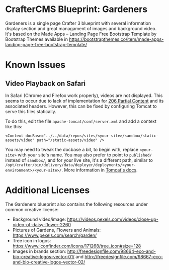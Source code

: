 # CrafterCMS Blueprint: Gardeners

Gardeners is a single page Crafter 3 blueprint with several information display section and great managament of images and background video. 
It's based on the Made Apps – Landing Page Free Bootstrap Template by Bootstrap Themes available in https://bootstrapthemes.co/item/made-apps-landing-page-free-bootstrap-template/


# Known Issues

## Video Playback on Safari
In Safari (Chrome and Firefox work properly), videos are not displayed. This seems to occur due to lack of implementation for [206 Partial Content](https://httpstatuses.com/206) and its associated headers. However, this can be fixed by configuring Tomcat to serve this files statically.

To do this, edit the file `apache-tomcat/conf/server.xml` and add a context like this:

    <Context docBase="../../data/repos/sites/<your-site>/sandbox/static-assets/video" path="/static-assets/video" />

You may need to tweak the docbase a bit, to begin with, replace `<your-site>` with your site's name. You may also prefer to point to `published/` instead of `sandbox/`, and for your live site, it's a different path, similar to `/opt/crafter/bin/delivery/data/deployer/deployments/<your-environment>/<your-site>/`.
More information in [Tomcat's docs](https://tomcat.apache.org/tomcat-8.0-doc/config/context.html).

# Additional Licenses
The Gardeners blueprint also contains the following resources under common creative license:

- Background video/image: https://videos.pexels.com/videos/close-up-video-of-daisy-flower-2260
- Pictures of Gardens, Flowers and Animals: https://www.pexels.com/search/garden/
- Tree icon in logos: https://www.iconfinder.com/icons/171268/tree_icon#size=128
- Images in brands section: http://freedesignfile.com/98664-eco-and-bio-creative-logos-vector-01/ and http://freedesignfile.com/98667-eco-and-bio-creative-logos-vector-02/

